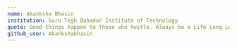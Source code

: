 ```yaml
---
name: Akanksha Bhasin
institution: Guru Tegh Bahadur Institute of Technology
quote: Good things happen to those who hustle. Always be a Life Long Learner.
github_user: Akankshabhasin
---
```

